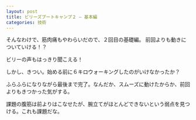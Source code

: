 ```yaml
---
layout: post
title: ビリーズブートキャンプ２ – 基本編
categories: 技術
---
```


そんなわけで、筋肉痛もやわらいだので、２回目の基礎編。
前回よりも動きについていける！？

ビリーの声もはっきり聞こえる！

しかし、きつい。始める前に６キロウォーキングしたのがいけなかったか？

ふらふらになりながら最後まで完了。なんだか、スムーズに動けたからか、前回よりもきつかった気がする。

課題の腹筋は前よりはこなせたが、腕立てがほとんどできないという弱点を見つける。これも課題だな。

